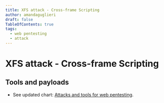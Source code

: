 ```yaml
---
title: XFS attack - Cross-frame Scripting
author: amandaguglieri
draft: false
TableOfContents: true
tags:
  - web pentesting
  - attack
---
```


# XFS attack - Cross-frame Scripting

## Tools and payloads 

- See updated chart: [Attacks and tools for web pentesting](index-attacks-tools-web-pentesting.md).

